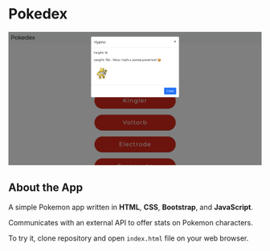 # Pokedex

![Pokedex Screenshot](/img/Pokedex_Screenshot.png)

## About the App
A simple Pokemon app written in **HTML**, **CSS**, **Bootstrap**, and **JavaScript**.

Communicates with an external API to offer stats on Pokemon characters.

To try it, clone repository and open ```index.html``` file on your web browser.



